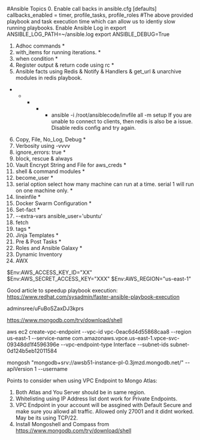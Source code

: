 #Ansible Topics
0. Enable call backs in ansible.cfg 
   [defaults]
   callbacks_enabled = timer, profile_tasks, profile_roles
   #The above provided playbook and task execution time which can allow us to identiy slow running playbooks.
   Enable Ansible Log in export ANSIBLE_LOG_PATH=~/ansible.log
   export ANSIBLE_DEBUG=True

1. Adhoc commands *
2. with_items for running iterations. *
3. when condition *
4. Register output & return code using rc *
5. Ansible facts using Redis & Notify & Handlers & get_url & unarchive modules in redis   playbook.
* * * * * ansible -i /root/ansiblecode/invfile all -m setup
If you are unable to connect to clients, then redis is also be a issue. Disable redis config and try again.

6. Copy, File, No_Log, Debug *
7. Verbosity using -vvvv
9. ignore_errors: true *
10. block, rescue & always
11. Vault Encrypt String and File for aws_creds *
12. shell & command modules *
13. become_user *
15. serial option select how many machine can run at a time. serial 1 will run  
    on   one machine only. *
16. lineinfile *
17. Docker Swarm Configuration *
18. Set-fact *
19. --extra-vars ansible_user='ubuntu' 
20. fetch
21. tags *
22. Jinja Templates *
23. Pre & Post Tasks *
24. Roles and Ansible Galaxy *
25. Dynamic Inventory
26. AWX

$Env:AWS_ACCESS_KEY_ID="XX"
$Env:AWS_SECRET_ACCESS_KEY="XXX"
$Env:AWS_REGION="us-east-1"


Good article to speedup playbook execution:
https://www.redhat.com/sysadmin/faster-ansible-playbook-execution

adminsree/uFuBoSZaxDJ3kprs

https://www.mongodb.com/try/download/shell

aws ec2 create-vpc-endpoint --vpc-id vpc-0eac6d4d55868caa8 --region us-east-1 --service-name com.amazonaws.vpce.us-east-1.vpce-svc-09348dd1f4596396e --vpc-endpoint-type Interface --subnet-ids subnet-0d124b5eb12011584

mongosh "mongodb+srv://awsb51-instance-pl-0.3jmzd.mongodb.net/" --apiVersion 1 --username <username>


Points to consider when using VPC Endpoint to Mongo Atlas:
1. Both Atlas and You Server should be in same region.
2. Whitelisting using IP Address list dont work for Private Endpoints.
3. VPC Endpoint in your account will be assgined with Default Secure and make sure you
   allowd all traffic. Allowed only 27001 and it didnt worked. May be its using TCP/22.
4. Install Mongoshell and Compass from https://www.mongodb.com/try/download/shell



